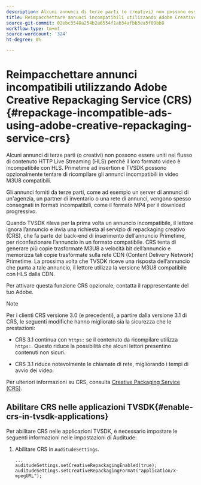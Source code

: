 ```yaml
---
description: Alcuni annunci di terze parti (o creativi) non possono essere uniti nel flusso di contenuto HTTP Live Streaming (HLS) perché il loro formato video è incompatibile con HLS. Primetime ad insertion e TVSDK possono opzionalmente tentare di ricompilare gli annunci incompatibili in video M3U8 compatibili.
title: Reimpacchettare annunci incompatibili utilizzando Adobe Creative Repackaging Service (CRS)
source-git-commit: 02ebc3548a254b2a6554f1ab34afbb3ea5f09bb8
workflow-type: tm+mt
source-wordcount: '324'
ht-degree: 0%

---
```


# Reimpacchettare annunci incompatibili utilizzando Adobe Creative Repackaging Service (CRS) {#repackage-incompatible-ads-using-adobe-creative-repackaging-service-crs}

Alcuni annunci di terze parti (o creativi) non possono essere uniti nel flusso di contenuto HTTP Live Streaming (HLS) perché il loro formato video è incompatibile con HLS. Primetime ad insertion e TVSDK possono opzionalmente tentare di ricompilare gli annunci incompatibili in video M3U8 compatibili.

Gli annunci forniti da terze parti, come ad esempio un server di annunci di un&#39;agenzia, un partner di inventario o una rete di annunci, vengono spesso consegnati in formati incompatibili, come il formato MP4 per il download progressivo.

Quando TVSDK rileva per la prima volta un annuncio incompatibile, il lettore ignora l’annuncio e invia una richiesta al servizio di repackaging creativo (CRS), che fa parte del back-end di inserimento dell’annuncio Primetime, per riconfezionare l’annuncio in un formato compatibile. CRS tenta di generare più copie trasformate M3U8 a velocità bit dell’annuncio e memorizza tali copie trasformate sulla rete CDN (Content Delivery Network) Primetime. La prossima volta che TVSDK riceve una risposta dell’annuncio che punta a tale annuncio, il lettore utilizza la versione M3U8 compatibile con HLS dalla CDN.

Per attivare questa funzione CRS opzionale, contatta il rappresentante del tuo Adobe.

>[!NOTE]
>
>Per i clienti CRS versione 3.0 (e precedenti), a partire dalla versione 3.1 di CRS, le seguenti modifiche hanno migliorato sia la sicurezza che le prestazioni:
>
>* CRS 3.1 continua con `https:` se il contenuto da ricompilare utilizza `https:`. Questo riduce la possibilità che alcuni lettori presentino contenuti non sicuri.
>
>* CRS 3.1 riduce notevolmente le chiamate di rete, migliorando i tempi di avvio dei video.
>

Per ulteriori informazioni su CRS, consulta [Creative Packaging Service (CRS)](https://helpx.adobe.com/content/dam/help/en/primetime/drm/drm_certificate_enrollment.pdf).

## Abilitare CRS nelle applicazioni TVSDK{#enable-crs-in-tvsdk-applications}

Per abilitare CRS nelle applicazioni TVSDK, è necessario impostare le seguenti informazioni nelle impostazioni di Auditude:

1. Abilitare CRS in `AuditudeSettings`.

   ```
   ... 
   auditudeSettings.setCreativeRepackagingEnabled(true); 
   auditudeSettings.setCreativeRepackagingFormat("application/x-mpegURL"); 
   ```
